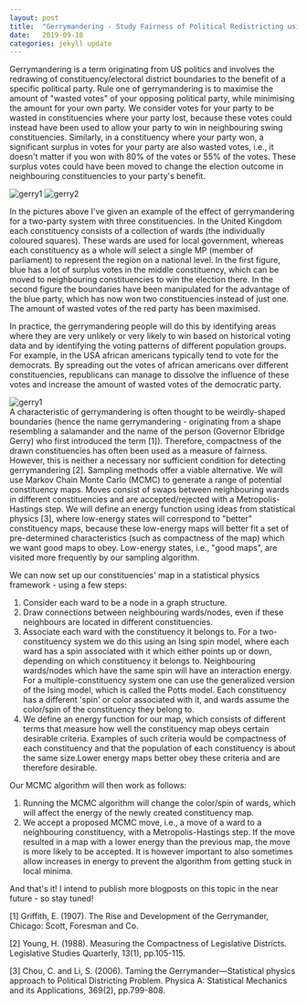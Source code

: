 ```yaml
---
layout: post
title:  "Gerrymandering - Study Fairness of Political Redistricting using MCMC"
date:   2019-09-18 
categories: jekyll update
---
```


<!--- Redrawn Constituency Boundaries using Sampling Methods -->
Gerrymandering is a term originating from US politics and involves the redrawing of constituency/electoral district boundaries to the benefit of a specific political party. Rule one of gerrymandering is to maximise the amount of "wasted votes" of your opposing political party, while minimising the amount for your own party. We consider votes for your party to be wasted in constituencies where your party lost, because these votes could instead have been used to allow your party to win in neighbouring swing constituencies. Similarly, in a constituency where your party won, a significant surplus in votes for your party are also wasted votes, i.e., it doesn't matter if you won with 80% of the votes or 55% of the votes. These surplus votes could have been moved to change the election outcome in neighbouring constituencies to your party's benefit. 

![gerry1]({{TiffanyVlaar.github.io}}/pics/gerry1.png)
![gerry2]({{TiffanyVlaar.github.io}}/pics/gerry2.png)

In the pictures above I've given an example of the effect of gerrymandering for a two-party system with three constituencies. In the United Kingdom each constituency consists of a collection of wards (the individually coloured squares). These wards are used for local government, whereas each constituency as a whole will select a single MP (member of parliament) to represent the region on a national level. In the first figure, blue has a lot of surplus votes in the middle constituency, which can be moved to neighbouring constituencies to win the election there. In the second figure the boundaries have been manipulated for the advantage of the blue party, which has now won two constituencies instead of just one. The amount of wasted votes of the red party has been maximised.

In practice, the gerrymandering people will do this by identifying areas where they are very unlikely or very likely to win based on historical voting data and by identifying the voting patterns of different population groups. For example, in the USA african americans typically tend to vote for the democrats. By spreading out the votes of african americans over different constituencies, republicans can manage to dissolve the influence of these votes and increase the amount of wasted votes of the democratic party.

![gerry1]({{TiffanyVlaar.github.io}}/pics/Gerrymander.png)
<br>
A characteristic of gerrymandering is often thought to be weirdly-shaped boundaries (hence the name gerrymandering - originating from a shape resembling a salamander and the name of the person (Governor Elbridge Gerry) who first introduced the term [1]). Therefore, compactness of the drawn constituencies has often been used as a measure of fairness. However, this is neither a necessary nor sufficient condition for detecting gerrymandering [2]. Sampling methods offer a viable alternative. We will use Markov Chain Monte Carlo (MCMC) to generate a range of potential constituency maps. Moves consist of swaps between neighbouring wards in different constituencies and are accepted/rejected with a Metropolis-Hastings step. We will define an energy function using ideas from statistical physics [3], where low-energy states will correspond to "better" constituency maps, because these low-energy maps will better fit a set of pre-determined characteristics (such as compactness of the map) which we want good maps to obey. Low-energy states, i.e., "good maps", are visited more frequently by our sampling algorithm. 

We can now set up our constituencies' map in a statistical physics framework - using a few steps: <br>
1) Consider each ward to be a node in a graph structure. <br>
2) Draw connections between neighbouring wards/nodes, even if these neighbours are located in different constituencies. <br>
3) Associate each ward with the constituency it belongs to. For a two-constituency system we do this using an Ising spin model, where each ward has a spin associated with it which either points up or down, depending on which constituency it belongs to. Neighbouring wards/nodes which have the same spin will have an interaction energy. For a multiple-constituency system one can use the generalized version of the Ising model, which is called the Potts model. Each constituency has a different 'spin' or color associated with it, and wards assume the color/spin of the constituency they belong to. <br>
4) We define an energy function for our map, which consists of different terms that measure how well the constituency map obeys certain desirable criteria. Examples of such criteria would be compactness of each constituency and that the population of each constituency is about the same size.Lower energy maps better obey these criteria and are therefore desirable. 

Our MCMC algorithm will then work as follows:
1) Running the MCMC algorithm will change the color/spin of wards, which will affect the energy of the newly created constituency map.  <br>
2) We accept a proposed MCMC move, i.e., a move of a ward to a neighbouring constituency, with a Metropolis-Hastings step. If the move resulted in a map with a lower energy than the previous map, the move is more likely to be accepted. It is however important to also sometimes allow increases in energy to prevent the algorithm from getting stuck in local minima.



And that's it! I intend to publish more blogposts on this topic in the near future - so stay tuned!


 [1] Griffith, E. (1907). The Rise and Development of the Gerrymander, Chicago: Scott, Foresman and Co.

[2] Young, H. (1988). Measuring the Compactness of Legislative Districts. Legislative Studies Quarterly, 13(1), pp.105-115.

[3] Chou, C. and Li, S. (2006). Taming the Gerrymander—Statistical physics approach to Political Districting Problem. Physica A: Statistical Mechanics and its Applications, 369(2), pp.799-808.

